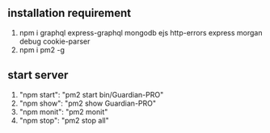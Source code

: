 ## installation requirement
1. npm i graphql express-graphql mongodb ejs http-errors express morgan debug cookie-parser
2. npm i pm2 -g

## start server
1. "npm start": "pm2 start bin/Guardian-PRO"
2. "npm show": "pm2 show Guardian-PRO"
3. "npm monit": "pm2 monit"
4. "npm stop": "pm2 stop all"
